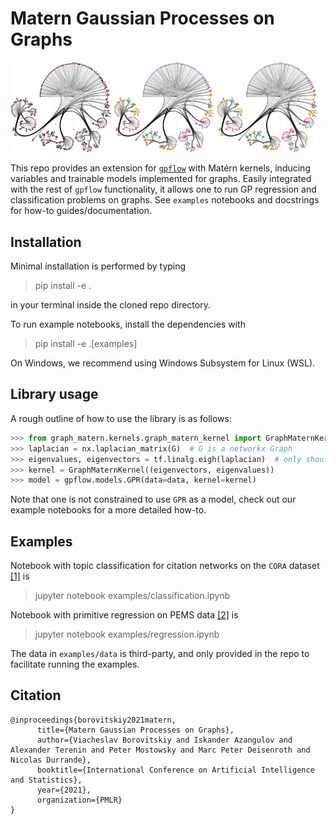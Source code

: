 # Matern Gaussian Processes on Graphs


<div>
  <img width="32%" src="./examples/pictures/G_errors.png">
  <img width="32%" src="./examples/pictures/G_pred_dark2.png">
  <img width="32%" src="./examples/pictures/G_true_dark2.png">
</div>

This repo provides an extension for [`gpflow`](https://www.gpflow.org/) with Matérn kernels, inducing variables and trainable models implemented for graphs. 
Easily integrated with the rest of `gpflow` functionality, it allows one to run GP regression and classification problems on graphs.
See `examples` notebooks and docstrings for how-to guides/documentation.


## Installation
Minimal installation is performed by typing 
> pip install -e .

in your terminal inside the cloned repo directory.

To run example notebooks, install the dependencies with
> pip install -e .[examples]

On Windows, we recommend using Windows Subsystem for Linux (WSL).

## Library usage
A rough outline of how to use the library is as follows:
```python
>>> from graph_matern.kernels.graph_matern_kernel import GraphMaternKernel
>>> laplacian = nx.laplacian_matrix(G)  # G is a networkx Graph
>>> eigenvalues, eigenvectors = tf.linalg.eigh(laplacian)  # only should be done once-per-graph
>>> kernel = GraphMaternKernel((eigenvectors, eigenvalues))
>>> model = gpflow.models.GPR(data=data, kernel=kernel)
```
Note that one is not constrained to use `GPR` as a model, check out our example notebooks for a more detailed how-to.

## Examples

Notebook with topic classification for citation networks on the `CORA` dataset [[1]](https://graphsandnetworks.com/the-cora-dataset/) is
> jupyter notebook examples/classification.ipynb

Notebook with primitive regression on PEMS data [[2]](https://github.com/VeritasYin/STGCN_IJCAI-18/blob/master/data_loader/PeMS-M.zip) is
> jupyter notebook  examples/regression.ipynb 

The data in `examples/data` is third-party, and only provided in the repo to facilitate running the examples. 

## Citation
```
@inproceedings{borovitskiy2021matern,
      title={Matern Gaussian Processes on Graphs}, 
      author={Viacheslav Borovitskiy and Iskander Azangulov and Alexander Terenin and Peter Mostowsky and Marc Peter Deisenroth and Nicolas Durrande},
      booktitle={International Conference on Artificial Intelligence and Statistics},
      year={2021},
      organization={PMLR}
}
```

